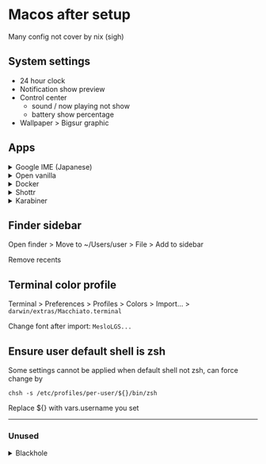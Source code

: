 # Macos after setup

Many config not cover by nix (sigh) 

## System settings

- 24 hour clock
- Notification show preview
- Control center
    - sound / now playing not show
    - battery show percentage
- Wallpaper > Bigsur graphic

## Apps

<details>
  <summary>Google IME (Japanese)</summary>

  brew not working, nixpkgs has no suitable package. Install by your own.

  https://www.google.co.jp/ime/
</details>

<details>
  <summary>Open vanilla</summary>
  
    System settings > Input method > + > Openvanilla
</details>

<details>
  <summary>Docker</summary>

  Launcher > Open Docker app > accept
  Tune resource setting to lesser
</details>

<details>
  <summary>Shottr</summary>

  Settings > screenshot > keyboard shortcuts
  Turn off all screenshot shortcuts

  Then open shottr.app
  set command + shift + 3 > full area
  set command + shift + 4 > area screenshot
  set command + shift + 5 > scroll screenshot
</details>

<details>
  <summary>Karabiner</summary>

  Add extras/karabiner json to custom rules in Karabiner Elements

  For custom keyboard, switch the modifiers key one by one in karabiner elements > basic > devices > modifiers
  e.g. ikki-68, which in macos swap to macos config = [option, command, ctrl], in karabiner it need left-command -> left-option & left-option -> left-command
</details>

## Finder sidebar

Open finder > Move to ~/Users/user > File > Add to sidebar

Remove recents

## Terminal color profile

Terminal > Preferences > Profiles > Colors > Import... > `darwin/extras/Macchiato.terminal`

Change font after import: `MesloLGS...`

## Ensure user default shell is zsh

Some settings cannot be applied when default shell not zsh, can force change by

```chsh -s /etc/profiles/per-user/${}/bin/zsh```

Replace ${} with vars.username you set

---

### Unused

<details>
  <summary>Blackhole</summary>

    1. Install Blackhole audio plugin.

    2. Open audio midi app

    3. Make a new aggregate device

    4. Add blackhole input and your mic (let’s say your MacBook mic)

    5. Make a new multi output

    6. Add blackhole and your speaker (macs speaker)

    7. Quit the Audio MIDI app

    8. Cmd click on sound module in control center and change output and input to the new output and input we just made.
</details>